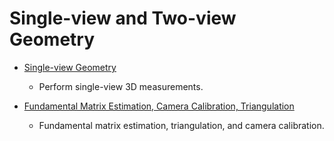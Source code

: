 # Single-view and Two-view Geometry

- [Single-view Geometry](https://github.com/hongbozheng/computer-vision/tree/main/assignment_4/single-view_geometry)

  - Perform single-view 3D measurements.

- [Fundamental Matrix Estimation, Camera Calibration, Triangulation](https://github.com/hongbozheng/computer-vision/tree/main/assignment_4/mat_est_cam_cali_tri)

  - Fundamental matrix estimation, triangulation, and camera calibration.